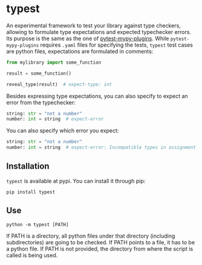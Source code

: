 # typest

An experimental framework to test your library against type checkers, allowing
to formulate type expectations and expected typechecker errors. Its purpose is
the same as the one of
[pytest-mypy-plugins](https://pypi.org/project/pytest-mypy-plugins/). While
`pytest-mypy-plugins` requires `.yaml` files for specifying the tests, `typest`
test cases are python files, expectations are formulated in comments:


```Python
from mylibrary import some_function

result = some_function()

reveal_type(result)  # expect-type: int
```


Besides expressing type expectations, you can also specify to expect an error
from the typechecker:

```Python
string: str = "not a number"
number: int = string  # expect-error
```


You can also specify which error you expect:

```Python
string: str = "not a number"
number: int = string  # expect-error: Incompatible types in assignment (expression has type "int", variable has type "str")  [assignment]
```

## Installation

`typest` is available at pypi. You can install it through pip:

    pip install typest


## Use

    python -m typest [PATH]

If PATH is a directory, all python files under that directory (including
subdirectories) are going to be checked. If PATH points to a file, it has to be
a python file. If PATH is not provided, the directory from where the script is
called is being used.
